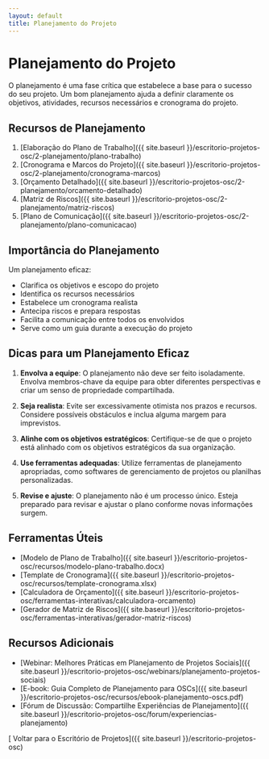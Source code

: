 ```yaml
---
layout: default
title: Planejamento do Projeto
---
```


# <i class="fas fa-tasks"></i> Planejamento do Projeto

O planejamento é uma fase crítica que estabelece a base para o sucesso do seu projeto. Um bom planejamento ajuda a definir claramente os objetivos, atividades, recursos necessários e cronograma do projeto.

## Recursos de Planejamento

1. [Elaboração do Plano de Trabalho]({{ site.baseurl }}/escritorio-projetos-osc/2-planejamento/plano-trabalho)
2. [Cronograma e Marcos do Projeto]({{ site.baseurl }}/escritorio-projetos-osc/2-planejamento/cronograma-marcos)
3. [Orçamento Detalhado]({{ site.baseurl }}/escritorio-projetos-osc/2-planejamento/orcamento-detalhado)
4. [Matriz de Riscos]({{ site.baseurl }}/escritorio-projetos-osc/2-planejamento/matriz-riscos)
5. [Plano de Comunicação]({{ site.baseurl }}/escritorio-projetos-osc/2-planejamento/plano-comunicacao)

## Importância do Planejamento

Um planejamento eficaz:
- Clarifica os objetivos e escopo do projeto
- Identifica os recursos necessários
- Estabelece um cronograma realista
- Antecipa riscos e prepara respostas
- Facilita a comunicação entre todos os envolvidos
- Serve como um guia durante a execução do projeto

## Dicas para um Planejamento Eficaz

1. **Envolva a equipe**: O planejamento não deve ser feito isoladamente. Envolva membros-chave da equipe para obter diferentes perspectivas e criar um senso de propriedade compartilhada.

2. **Seja realista**: Evite ser excessivamente otimista nos prazos e recursos. Considere possíveis obstáculos e inclua alguma margem para imprevistos.

3. **Alinhe com os objetivos estratégicos**: Certifique-se de que o projeto está alinhado com os objetivos estratégicos da sua organização.

4. **Use ferramentas adequadas**: Utilize ferramentas de planejamento apropriadas, como softwares de gerenciamento de projetos ou planilhas personalizadas.

5. **Revise e ajuste**: O planejamento não é um processo único. Esteja preparado para revisar e ajustar o plano conforme novas informações surgem.

## Ferramentas Úteis

- [Modelo de Plano de Trabalho]({{ site.baseurl }}/escritorio-projetos-osc/recursos/modelo-plano-trabalho.docx)
- [Template de Cronograma]({{ site.baseurl }}/escritorio-projetos-osc/recursos/template-cronograma.xlsx)
- [Calculadora de Orçamento]({{ site.baseurl }}/escritorio-projetos-osc/ferramentas-interativas/calculadora-orcamento)
- [Gerador de Matriz de Riscos]({{ site.baseurl }}/escritorio-projetos-osc/ferramentas-interativas/gerador-matriz-riscos)

## Recursos Adicionais

- [Webinar: Melhores Práticas em Planejamento de Projetos Sociais]({{ site.baseurl }}/escritorio-projetos-osc/webinars/planejamento-projetos-sociais)
- [E-book: Guia Completo de Planejamento para OSCs]({{ site.baseurl }}/escritorio-projetos-osc/recursos/ebook-planejamento-oscs.pdf)
- [Fórum de Discussão: Compartilhe Experiências de Planejamento]({{ site.baseurl }}/escritorio-projetos-osc/forum/experiencias-planejamento)

[<i class="fas fa-arrow-left"></i> Voltar para o Escritório de Projetos]({{ site.baseurl }}/escritorio-projetos-osc)
